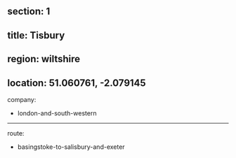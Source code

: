 ﻿section: 1
----
title: Tisbury
----
region: wiltshire
----
location: 51.060761, -2.079145
----
company:
- london-and-south-western
----
route:
- basingstoke-to-salisbury-and-exeter
